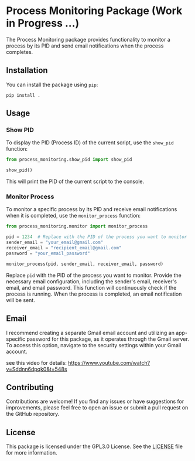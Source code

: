 # Process Monitoring Package (Work in Progress ...)

The Process Monitoring package provides functionality to monitor a process by its PID and send email notifications when the process completes.

## Installation

You can install the package using `pip`:

```
pip install .
```

## Usage

### Show PID

To display the PID (Process ID) of the current script, use the `show_pid` function:

```python
from process_monitoring.show_pid import show_pid

show_pid()
```

This will print the PID of the current script to the console.

### Monitor Process

To monitor a specific process by its PID and receive email notifications when it is completed, use the `monitor_process` function:

```python
from process_monitoring.monitor import monitor_process

pid = 1234  # Replace with the PID of the process you want to monitor
sender_email = "your_email@gmail.com"
receiver_email = "recipient_email@gmail.com"
password = "your_email_password"

monitor_process(pid, sender_email, receiver_email, password)
```

Replace `pid` with the PID of the process you want to monitor. Provide the necessary email configuration, including the sender's email, receiver's email, and email password. This function will continuously check if the process is running. When the process is completed, an email notification will be sent.

## Email 

I recommend creating a separate Gmail email account and utilizing an app-specific password for this package, as it operates through the Gmail server. To access this option, navigate to the security settings within your Gmail account.

see this video for details: https://www.youtube.com/watch?v=Sddnn6dpqk0&t=548s

## Contributing

Contributions are welcome! If you find any issues or have suggestions for improvements, please feel free to open an issue or submit a pull request on the GitHub repository.

## License

This package is licensed under the GPL3.0 License. See the [LICENSE](https://github.com/ChengranAA/Process_Monitor_Python/blob/main/LICENSE) file for more information.
